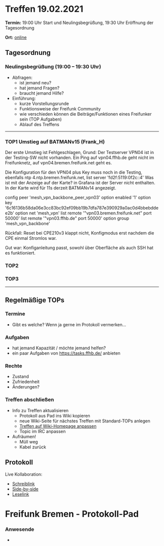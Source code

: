 # Treffen 19.02.2021

**Termin:** 19:00 Uhr Start und Neulingsbegrüßung, 19:30 Uhr Eröffnung der Tagesordnung

**Ort:** [online](https://bremen.freifunk.net/to/videokonf)

## Tagesordnung
### Neulingsbegrüßung (19:00 – 19:30 Uhr)

- Abfragen:
    - ist jemand neu?
    - hat jemand Fragen?
    - braucht jemand Hilfe?
- Einführung:
    - kurze Vorstellungsrunde
    - Funktionsweise der Freifunk Community
    - wie verschieden können die Beiträge/Funktionen eines Freifunker sein (TOP Aufgaben)
    - Ablauf des Treffens

---
### TOP1 Umstieg auf BATMANv15 (Frank_H)
Der erste Umstieg ist Fehlgeschlagen, Grund: Der Testserver VPN04 ist in der Testing-SW nicht vorhanden.
Ein Ping auf vpn04.ffhb.de geht nicht im Freifunknetz, auf vpn04.bremen.freifunk.net geht es.

Die Konfiguration für den VPN04 plus Key muss noch in die Testing, ebenfalls ntp 4.ntp.bremen.freifunk.net,
list server 'fd2f:5119:0f2c::4'
Was ist mit der Anzeige auf der Karte? in Grafana ist der Server nicht enthalten.
In der Karte wird für 11s derzeit BATMANv14 angezeigt.

config peer 'mesh_vpn_backbone_peer_vpn03'
	option enabled '1'
	option key '6c16136b58da06e3cc83bc92ef09bb19b7dfa787e390929a0ac0d4bbebddee2b'
	option net 'mesh_vpn'
	list remote '"vpn03.bremen.freifunk.net" port 50000'
	list remote '"vpn03.ffhb.de" port 50000'
	option group 'mesh_vpn_backbone'

Rückfall: Reset bei CPE210v3 klappt nicht, Konfigmodus erst nachdem die CPE einmal Stromlos war.

Gut war: Konfiganleitung passt, sowohl über Oberfläche als auch SSH hat es funktioniert.

### TOP2


### TOP3


---
## Regelmäßige TOPs

### Termine

- Gibt es welche? Wenn ja gerne im Protokoll vermerken...

### Aufgaben

- hat jemand Kapazität / möchte jemand helfen?
- ein paar Aufgaben von https://tasks.ffhb.de/ anbieten

### Rechte

- Zustand
- Zufriedenheit
- Änderungen?

### Treffen abschließen

- Info zu Treffen aktualisieren
  - Protokoll aus Pad ins Wiki kopieren
  - neue Wiki-Seite für nächstes Treffen mit Standard-TOPs anlegen
  - [Treffen auf Wiki-Homepage anpassen](https://wiki.bremen.freifunk.net/Home)
  - Topic im IRC anpassen
- Aufräumen!
  - Müll weg
  - Kabel zurück

## Protokoll

Live Kollaboration:

* [Schreiblink](https://hackmd.io/AwDgnA7ATArKC0BGGBjAzPALAUzSeARgYgGzxQAmEFFwiKBEKAhkA===?edit)
* [Side-by-side](https://hackmd.io/AwDgnA7ATArKC0BGGBjAzPALAUzSeARgYgGzxQAmEFFwiKBEKAhkA===?both)
* [Leselink](https://hackmd.io/AwDgnA7ATArKC0BGGBjAzPALAUzSeARgYgGzxQAmEFFwiKBEKAhkA===?view)

# Freifunk Bremen - Protokoll-Pad

### Anwesende
- 